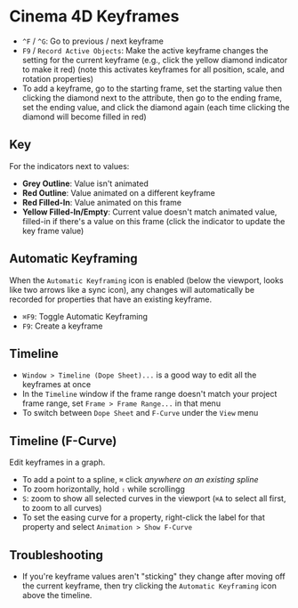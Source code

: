 # Cinema 4D Keyframes

- `^F` / `^G`: Go to previous / next keyframe
- `F9` / `Record Active Objects`: Make the active keyframe changes the setting for the current keyframe (e.g., click the yellow diamond indicator to make it red) (note this activates keyframes for all position, scale, and rotation properties)
- To add a keyframe, go to the starting frame, set the starting value then clicking the diamond next to the attribute, then go to the ending frame, set the ending value, and click the diamond again (each time clicking the diamond will become filled in red)

## Key

For the indicators next to values:

- **Grey Outline**: Value isn't animated
- **Red Outline**: Value animated on a different keyframe
- **Red Filled-In**: Value animated on this frame
- **Yellow Filled-In/Empty**: Current value doesn't match animated value, filled-in if there's a value on this frame (click the indicator to update the key frame value)

## Automatic Keyframing

When the `Automatic Keyframing` icon is enabled (below the viewport, looks like two arrows like a sync icon), any changes will automatically be recorded for properties that have an existing keyframe.

- `⌘F9`: Toggle Automatic Keyframing
- `F9`: Create a keyframe

## Timeline

- `Window > Timeline (Dope Sheet)...` is a good way to edit all the keyframes at once
- In the `Timeline` window if the frame range doesn't match your project frame range, set `Frame > Frame Range...` in that menu
- To switch between `Dope Sheet` and `F-Curve` under the `View` menu

## Timeline (F-Curve)

Edit keyframes in a graph.

- To add a point to a spline, `⌘` click *anywhere on an existing spline*
- To zoom horizontally, hold `⇧` while scrollingg
- `S`: zoom to show all selected curves in the viewport (`⌘A` to select all first, to zoom to all curves)
- To set the easing curve for a property, right-click the label for that property and select `Animation > Show F-Curve`

## Troubleshooting

- If you're keyframe values aren't "sticking" they change after moving off the current keyframe, then try clicking the `Automatic Keyframing` icon above the timeline.
